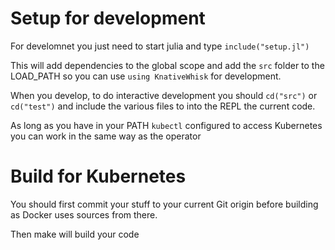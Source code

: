 # Setup for development

For develomnet you just need to start julia and type `include("setup.jl")`

This will add dependencies to the global scope and add the `src` folder to the LOAD_PATH so you can use  `using KnativeWhisk` for development.

When you develop, to do interactive development you should `cd("src")` or `cd("test")` and include the various files to into the REPL the current code.

As long as you have in your PATH `kubectl` configured to access Kubernetes you can work in the same way as the operator

# Build for Kubernetes

You should first commit your stuff to your current Git origin before building as Docker uses sources from there.

Then make will build your code


